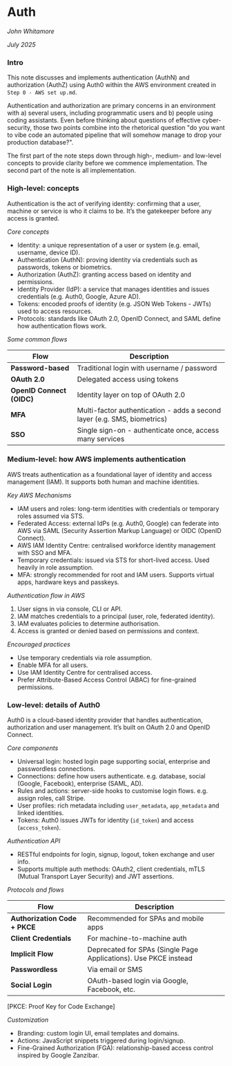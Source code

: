 # Auth

_John Whitamore_

_July 2025_

### Intro

This note discusses and implements authentication (AuthN) and authorization (AuthZ) using Auth0 within the AWS environment created in `Step 0 - AWS set up.md`. 

Authentication and authorization are primary concerns in an environment with a) several users, including programmatic users and b) people using coding assistants. Even before thinking about questions of effective cyber-security, those two points combine into the rhetorical question "do you want to vibe code an automated pipeline that will somehow manage to drop your production database?".

The first part of the note steps down through high-, medium- and low-level concepts to provide clarity before we commence implementation. The second part of the note is all implementation.

### High-level: concepts

Authentication is the act of verifying identity: confirming that a user, machine or service is who it claims to be. It’s the gatekeeper before any access is granted.

_Core concepts_

- Identity: a unique representation of a user or system (e.g. email, username, device ID).
- Authentication (AuthN): proving identity via credentials such as passwords, tokens or biometrics.
- Authorization (AuthZ): granting access based on identity and permissions.
- Identity Provider (IdP): a service that manages identities and issues credentials (e.g. Auth0, Google, Azure AD).
- Tokens: encoded proofs of identity (e.g. JSON Web Tokens - JWTs) used to access resources.
- Protocols: standards like OAuth 2.0, OpenID Connect, and SAML define how authentication flows work.

_Some common flows_

| Flow                      | Description                                                  |
| ------------------------- | ------------------------------------------------------------ |
| **Password-based**        | Traditional login with username / password                   |
| **OAuth 2.0**             | Delegated access using tokens                                |
| **OpenID Connect (OIDC)** | Identity layer on top of OAuth 2.0                           |
| **MFA**                   | Multi-factor authentication - adds a second layer (e.g. SMS, biometrics) |
| **SSO**                   | Single sign-on - authenticate once, access many services     |

### Medium-level: how AWS implements authentication

AWS treats authentication as a foundational layer of identity and access management (IAM). It supports both human and machine identities.

_Key AWS Mechanisms_

- IAM users and roles: long-term identities with credentials or temporary roles assumed via STS.
- Federated Access: external IdPs (e.g. Auth0, Google) can federate into AWS via SAML (Security Assertion Markup Language) or OIDC (OpenID Connect).
- AWS IAM Identity Centre: centralised workforce identity management with SSO and MFA.
- Temporary credentials: issued via STS for short-lived access. Used heavily in role assumption.
- MFA: strongly recommended for root and IAM users. Supports virtual apps, hardware keys and passkeys.

_Authentication flow in AWS_

1. User signs in via console, CLI or API.
2. IAM matches credentials to a principal (user, role, federated identity).
3. IAM evaluates policies to determine authorisation.
4. Access is granted or denied based on permissions and context.

_Encouraged practices_

- Use temporary credentials via role assumption.
- Enable MFA for all users.
- Use IAM Identity Centre for centralised access.
- Prefer Attribute-Based Access Control (ABAC) for fine-grained permissions.

### Low-level: details of Auth0

Auth0 is a cloud-based identity provider that handles authentication, authorization and user management. It’s built on OAuth 2.0 and OpenID Connect.

_Core components_

- Universal login: hosted login page supporting social, enterprise and passwordless connections.
- Connections: define how users authenticate. e.g. database, social (Google, Facebook), enterprise (SAML, AD).
- Rules and actions: server-side hooks to customise login flows. e.g. assign roles, call Stripe.
- User profiles: rich metadata including `user_metadata`, `app_metadata` and linked identities.
- Tokens: Auth0 issues JWTs for identity (`id_token`) and access (`access_token`).

_Authentication API_

- RESTful endpoints for login, signup, logout, token exchange and user info.
- Supports multiple auth methods: OAuth2, client credentials, mTLS (Mutual Transport Layer Security) and JWT assertions.

_Protocols and flows_

| Flow                          | Description                                                  |
| ----------------------------- | ------------------------------------------------------------ |
| **Authorization Code + PKCE** | Recommended for SPAs and mobile apps                         |
| **Client Credentials**        | For machine-to-machine auth                                  |
| **Implicit Flow**             | Deprecated for SPAs (Single Page Applications). Use PKCE instead |
| **Passwordless**              | Via email or SMS                                             |
| **Social Login**              | OAuth-based login via Google, Facebook, etc.                 |

[PKCE: Proof Key for Code Exchange]

_Customization_

- Branding: custom login UI, email templates and domains.
- Actions: JavaScript snippets triggered during login/signup.
- Fine-Grained Authorization (FGA): relationship-based access control inspired by Google Zanzibar.



